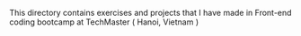 This directory contains exercises and projects that I have made in Front-end coding bootcamp at TechMaster ( Hanoi, Vietnam )